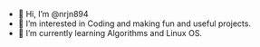 - 👋 Hi, I’m @nrjn894
- 👀 I’m interested in Coding and making fun and useful projects.
- 🌱 I’m currently learning Algorithms and Linux OS.

<!---
nrjn894/nrjn894 is a ✨ special ✨ repository because its `README.md` (this file) appears on your GitHub profile.
You can click the Preview link to take a look at your changes.
--->
